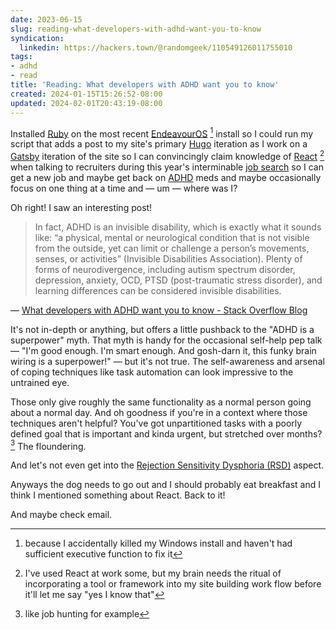 ```yaml
---
date: 2023-06-15
slug: reading-what-developers-with-adhd-want-you-to-know
syndication:
  linkedin: https://hackers.town/@randomgeek/110549126011755010
tags:
- adhd
- read
title: 'Reading: What developers with ADHD want you to know'
created: 2024-01-15T15:26:52-08:00
updated: 2024-02-01T20:43:19-08:00
---
```


Installed [Ruby](https://www.ruby-lang.org/en/) on the most recent [EndeavourOS](https://endeavouros.com) [^1] install so I could run my script that adds a post to my site's primary [Hugo](https://gohugo.io) iteration as I work on a [Gatsby](https://www.gatsbyjs.com) iteration of the site so I can convincingly claim knowledge of [React](https://react.dev) [^2] when talking to recruiters during this year's interminable [job search](https://www.linkedin.com/in/brianwisti/) so I can get a new job and maybe get back on [ADHD](../../../card/ADHD.md) meds and maybe occasionally focus on one thing at a time and — um — where was I?

Oh right! I saw an interesting post!

 > 
 > In fact, ADHD is an invisible disability, which is exactly what it sounds like: “a physical, mental or neurological condition that is not visible from the outside, yet can limit or challenge a person’s movements, senses, or activities” (Invisible Disabilities Association). Plenty of forms of neurodivergence, including autism spectrum disorder, depression, anxiety, OCD, PTSD (post-traumatic stress disorder), and learning differences can be considered invisible disabilities.

— [What developers with ADHD want you to know - Stack Overflow Blog](https://stackoverflow.blog/2023/06/05/what-developers-with-adhd-want-you-to-know/)

It's not in-depth or anything, but offers a little pushback to the "ADHD is a superpower" myth. That myth is handy for the occasional self-help pep talk — "I'm good enough. I'm smart enough. And gosh-darn it, this funky brain wiring is a superpower!" — but it's not true. The self-awareness and arsenal of coping techniques like task automation can look impressive to the untrained eye.

Those only give roughly the same functionality as a normal person going about a normal day. And oh goodness if you're in a context where those techniques aren't helpful? You've got unpartitioned tasks with a poorly defined goal that is important and kinda urgent, but stretched over months?[^3] The floundering.

And let's not even get into the [Rejection Sensitivity Dysphoria (RSD)](https://www.psychologytoday.com/us/blog/your-way-adhd/202106/adhd-and-rejection-sensitivity-dysphoria) aspect.

Anyways the dog needs to go out and I should probably eat breakfast and I think I mentioned something about React. Back to it!

And maybe check email.

[^1]: because I accidentally killed my Windows install and haven't had sufficient executive function to fix it

[^2]: I've used React at work some, but my brain needs the ritual of incorporating a tool or framework into my site building work flow before it'll let me say "yes I know that"

[^3]: like job hunting for example
